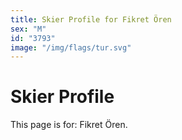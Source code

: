 ```yaml
---
title: Skier Profile for Fikret Ören
sex: "M"
id: "3793"
image: "/img/flags/tur.svg" 
---
```


# Skier Profile

This page is for: Fikret Ören.
    